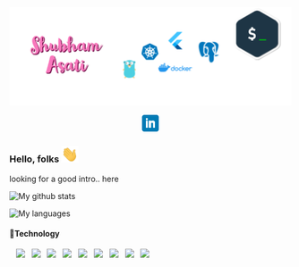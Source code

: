 [![Header](https://github.com/ShubhmAsati/shubhmasati/blob/master/header/header.png "Header")](https://github.com/shubhmasati)
<p align='center'>
  <a href="www.linkedin.com/in/asatishubham"><img height="30" src="https://github.com/ShubhmAsati/shubhmasati/blob/master/icons/linkedin.png?raw=true"></a>
</p>

### Hello, folks <img src="https://github.com/ShubhmAsati/shubhmasati/blob/master/gifs/wave.gif" width="30px">
looking for a good intro.. here

![My github stats](https://github-readme-stats.vercel.app/api?username=shubhmasati&show_icons=true&theme=radical)

![My languages](https://github-readme-stats.vercel.app/api/top-langs?username=shubhmasati&show_icons=true&theme=radical&layout=compact)

#### :wrench:Technology
&nbsp;&nbsp;&nbsp;![](https://img.shields.io/badge/code-golang-brightgreen)&nbsp;&nbsp;
![](https://img.shields.io/badge/code-dart-brightgreen)&nbsp;&nbsp;
![](https://img.shields.io/badge/code-nodejs-brightgreen)&nbsp;&nbsp;
![](https://img.shields.io/badge/tool-docker-brightgreen)&nbsp;&nbsp;
![](https://img.shields.io/badge/tool-kubernetes-brightgreen)&nbsp;&nbsp;
![](https://img.shields.io/badge/tool-flutter-brightgreen)&nbsp;&nbsp;
![](https://img.shields.io/badge/tool-grpc-brightgreen)&nbsp;&nbsp;
![](https://img.shields.io/badge/database-postgres-brightgreen)&nbsp;&nbsp;
![](https://img.shields.io/badge/database-mongodb-brightgreen)&nbsp;&nbsp;

<!--
**ShubhmAsati/shubhmasati** is a ✨ _special_ ✨ repository because its `README.md` (this file) appears on your GitHub profile.



Here are some ideas to get you started:

- 🔭 I’m currently working on ...
- 🌱 I’m currently learning ...
- 👯 I’m looking to collaborate on ...
- 🤔 I’m looking for help with ...
- 💬 Ask me about ...
- 📫 How to reach me: ...
- 😄 Pronouns: ...
- ⚡ Fun fact: ...
-->
